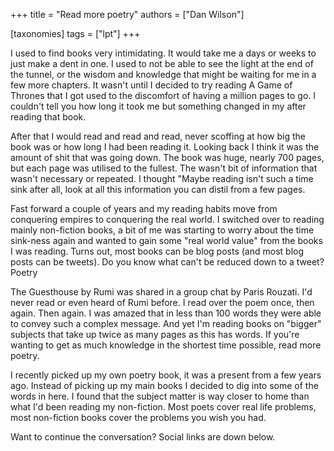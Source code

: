 +++
title = "Read more poetry"
authors = ["Dan Wilson"]

[taxonomies]
tags = ["lpt"]
+++

I used to find books very intimidating. It would take me a days or weeks to just make a dent in one. I used to not be able to see the light at the end of the tunnel, or the wisdom and knowledge that might be waiting for me in a few more chapters. It wasn't until I decided to try reading A Game of Thrones that I got used to the discomfort of having a million pages to go. I couldn't tell you how long it took me but something changed in my after reading that book.
<!-- more -->

After that I would read and read and read, never scoffing at how big the book was or how long I had been reading it. Looking back I think it was the amount of shit that was going down. The book was huge, nearly 700 pages, but each page was utilised to the fullest. The wasn't bit of information that wasn't necessary or repeated. I thought "Maybe reading isn't such a time sink after all, look at all this information you can distil from a few pages.

Fast forward a couple of years and my reading habits move from conquering empires to conquering the real world. I switched over to reading mainly non-fiction books, a bit of me was starting to worry about the time sink-ness again and wanted to gain some "real world value" from the books I was reading. Turns out, most books can be blog posts (and most blog posts can be tweets). Do you know what can't be reduced down to a tweet? Poetry

The Guesthouse by Rumi was shared in a group chat by Paris Rouzati. I'd never read or even heard of Rumi before. I read over the poem once, then again. Then again. I was amazed that in less than 100 words they were able to convey such a complex message. And yet I'm reading books on "bigger" subjects that take up twice as many pages as this has words. If you're wanting to get as much knowledge in the shortest time possible, read more poetry.

I recently picked up my own poetry book, it was a present from a few years ago. Instead of picking up my main books I decided to dig into some of the words in here. I found that the subject matter is way closer to home than what I'd been reading my non-fiction. Most poets cover real life problems, most non-fiction books cover the problems you wish you had.

Want to continue the conversation? Social links are down below.
